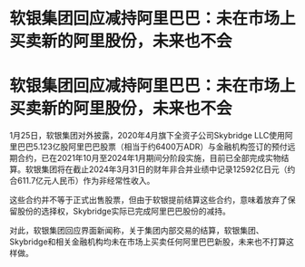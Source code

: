 # 软银集团回应减持阿里巴巴：未在市场上买卖新的阿里股份，未来也不会

# 软银集团回应减持阿里巴巴：未在市场上买卖新的阿里股份，未来也不会

1月25日，软银集团对外披露，2020年4月旗下全资子公司Skybridge
LLC使用阿里巴巴5.123亿股阿里巴巴股票（相当于约6400万ADR）与金融机构签订的预付远期合约，已在2021年10月至2024年1月期间分阶段实施，目前已全部完成实物结算。软银集团将在截止2024年3月31日的财年非合并业绩中记录12592亿日元（约合611.7亿元人民币）作为非经常性收入。

这些合约并不等于正式出售股票，但由于软银提前结算这些合约，意味着放弃了保留股份的选择权，Skybridge实际已完成阿里巴巴股份的减持。

对此，软银集团回应界面新闻称，关于集团内部交易的结算，软银集团、Skybridge和相关金融机构均未在市场上买卖任何阿里巴巴新股，未来也不打算这样做。

